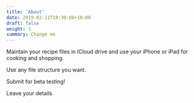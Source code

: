 ```yaml
---
title: 'About'
date: 2019-02-11T19:30:08+10:00
draft: false
weight: 1
summary: Change me
---
```


Maintain your recipe files in iCloud drive and use your iPhone or iPad for cooking and shopping.

Use any file structure you want.

Submit for beta testing!

Leave your details
